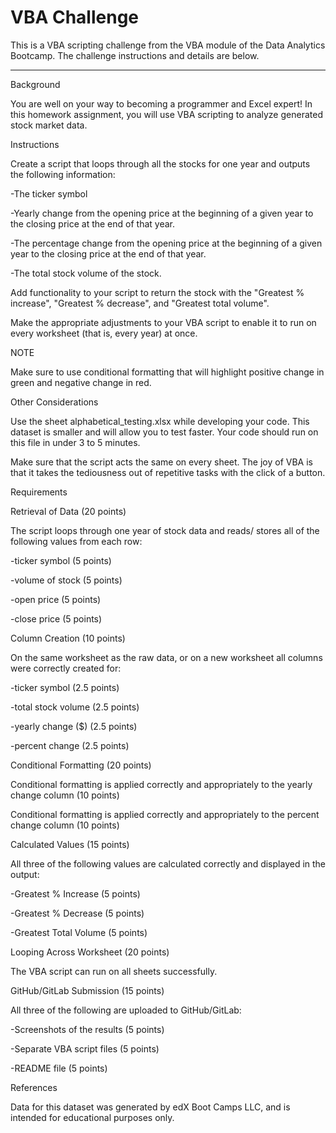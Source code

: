 # VBA Challenge

This is a VBA scripting challenge from the VBA module of the Data Analytics Bootcamp. The challenge instructions and details are below.

-----------------------------------------------------------------------------------------


Background

You are well on your way to becoming a programmer and Excel expert! In this homework assignment, you will use VBA scripting to analyze generated stock market data.


Instructions

Create a script that loops through all the stocks for one year and outputs the following information:

-The ticker symbol

-Yearly change from the opening price at the beginning of a given year to the closing price at the end of that year.

-The percentage change from the opening price at the beginning of a given year to the closing price at the end of that year.

-The total stock volume of the stock. 


Add functionality to your script to return the stock with the "Greatest % increase", "Greatest % decrease", and "Greatest total volume". 

Make the appropriate adjustments to your VBA script to enable it to run on every worksheet (that is, every year) at once.


NOTE

Make sure to use conditional formatting that will highlight positive change in green and negative change in red.


Other Considerations

Use the sheet alphabetical_testing.xlsx while developing your code. This dataset is smaller and will allow you to test faster. Your code should run on this file in under 3 to 5 minutes.

Make sure that the script acts the same on every sheet. The joy of VBA is that it takes the tediousness out of repetitive tasks with the click of a button.


Requirements


Retrieval of Data (20 points)

The script loops through one year of stock data and reads/ stores all of the following values from each row:

-ticker symbol (5 points)

-volume of stock (5 points)

-open price (5 points)

-close price (5 points)


Column Creation (10 points)

On the same worksheet as the raw data, or on a new worksheet all columns were correctly created for:

-ticker symbol (2.5 points)

-total stock volume (2.5 points)

-yearly change ($) (2.5 points)

-percent change (2.5 points)


Conditional Formatting (20 points)

Conditional formatting is applied correctly and appropriately to the yearly change column (10 points)

Conditional formatting is applied correctly and appropriately to the percent change column (10 points)


Calculated Values (15 points)

All three of the following values are calculated correctly and displayed in the output:

-Greatest % Increase (5 points)

-Greatest % Decrease (5 points)

-Greatest Total Volume (5 points)


Looping Across Worksheet (20 points)

The VBA script can run on all sheets successfully.


GitHub/GitLab Submission (15 points)

All three of the following are uploaded to GitHub/GitLab:

-Screenshots of the results (5 points)

-Separate VBA script files (5 points)

-README file (5 points)


References

Data for this dataset was generated by edX Boot Camps LLC, and is intended for educational purposes only.
